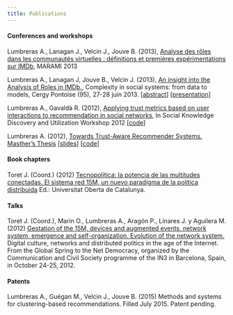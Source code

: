```yaml
---
title: Publications
---
```


#### Conferences and workshops

Lumbreras A., Lanagan J., Velcin J.,  Jouve B. (2013), [Analyse des rôles dans les communautés virtuelles : définitions et premières expérimentations sur IMDb](http://arxiv.org/ftp/arxiv/papers/1309/1309.7187.pdf),   MARAMI 2013 

Lumbreras A., Lanagan J, Jouve B., Velcin J. (2013), [An insight into the Analysis of Roles in IMDb.](http://complexity-in-social-systems.u-cergy.fr/?page_id=326), Complexity in social systems: from data to models, Cergy Pontoise (95), 27-28 juin 2013. [[abstract](http://albertolumbreras.net/files/Lumbreras_et_al_2013_1.pdf)] [[presentation](http://albertolumbreras.net/files/Lumbreras_et_al_2013_1_slides.pdf)]

Lumbreras A., Gavaldà R. (2012), [Applying trust metrics based on user interactions to recommendation in social networks](http://albertolumbreras.net/files/Lumbreras_Gavalda_ASONAM_2012_extversion.pdf), In Social Knowledge Discovery and Utilization Workshop 2012 [[code](https://bitbucket.org/alberto.lumbreras/a-trust-aware-recommender-for-twitter)]

Lumbreras A. (2012), [Towards Trust-Aware Recommender Systems. Masther’s Thesis](http://albertolumbreras.net/files/Lumbreras_MasterThesis.pdf) [[slides](http://www.slideshare.net/anarcaster/towards-trustaware-recommender-systems)] [[code](https://bitbucket.org/alberto.lumbreras/a-trust-aware-recommender-for-twitter)]


#### Book chapters

Toret J. (Coord.) (2012) [Tecnopolítica: la potencia de las multitudes conectadas. El sistema red 15M, un nuevo paradigma de la política distribuida](http://journals.uoc.edu/index.php/in3-working-paper-series/article/view/1878) Ed.: Universitat Oberta de Catalunya.

#### Talks

Toret J. (Coord.), Marin O., Lumbreras A., Aragón P., Linares J. y Aguilera M. (2012) [Gestation of the 15M, devices and augmented events, network system, emergence and self-organization. Evolution of the network system.](http://ictlogy.net/20121024-technopolitics-and-the-15m-the-power-of-connected-crowds-network-system-15m-a-new-paradigm-for-distributed-politics/)  Digital culture, networks and distributed politics in the age of the Internet. From the Global Spring to the Net Democracy, organized by the Communication and Civil Society programme of the IN3 in Barcelona, Spain, in October 24-25, 2012.

#### Patents

Lumbreras A., Guégan M., Velcin J., Jouve B. (2015) Methods and systems for clustering-based recommendations. Filled July 2015. Patent pending.
